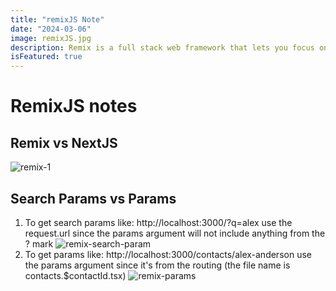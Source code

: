 ```yaml
---
title: "remixJS Note"
date: "2024-03-06"
image: remixJS.jpg
description: Remix is a full stack web framework that lets you focus on the user interface and work back through web standards to deliver a fast, slick, and resilient user experience. People are gonna love using your stuff.
isFeatured: true
---
```


# RemixJS notes

## Remix vs NextJS
![remix-1](remix-1.png)

## Search Params vs Params

1. To get search params like: http://localhost:3000/?q=alex use the request.url since the params argument will not include anything from the ? mark
![remix-search-param](remix-search-param.png)
2. To get params like: http://localhost:3000/contacts/alex-anderson use the params argument since it's from the routing (the file name is contacts.$contactId.tsx)
![remix-params](remix-params.png)

